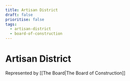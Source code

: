 ```yaml
---
title: Artisan District
draft: false
prioritise: false
tags:
  - artisan-district
  - board-of-construction
---
```


# Artisan District

Represented by [[The Board|The Board of Construction]]
